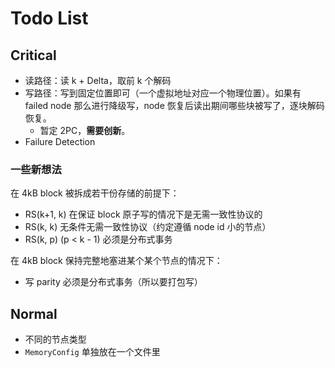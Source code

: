 # Todo List

## Critical

* 读路径：读 k + Delta，取前 k 个解码
* 写路径：写到固定位置即可（一个虚拟地址对应一个物理位置）。如果有 failed node 那么进行降级写，node 恢复后读出期间哪些块被写了，逐块解码恢复。
  * 暂定 2PC，**需要创新**。
* Failure Detection

### 一些新想法

在 4kB block 被拆成若干份存储的前提下：

* RS(k+1, k) 在保证 block 原子写的情况下是无需一致性协议的
* RS(k, k) 无条件无需一致性协议（约定遵循 node id 小的节点）
* RS(k, p) (p < k - 1) 必须是分布式事务

在 4kB block 保持完整地塞进某个某个节点的情况下：

* 写 parity 必须是分布式事务（所以要打包写）

## Normal

* 不同的节点类型
* `MemoryConfig` 单独放在一个文件里
